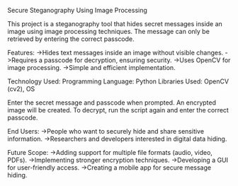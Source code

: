 Secure Steganography Using Image Processing

This project is a steganography tool that hides secret messages inside an image using image processing techniques. The message can only be retrieved by entering the correct passcode.

Features:
->Hides text messages inside an image without visible changes.
->Requires a passcode for decryption, ensuring security.
->Uses OpenCV for image processing.
->Simple and efficient implementation.

Technology Used:
Programming Language: Python
Libraries Used: OpenCV (cv2), OS


Enter the secret message and passcode when prompted.
An encrypted image will be created.
To decrypt, run the script again and enter the correct passcode.

End Users:
->People who want to securely hide and share sensitive information.
->Researchers and developers interested in digital data hiding.

Future Scope:
->Adding support for multiple file formats (audio, video, PDFs).
->Implementing stronger encryption techniques.
->Developing a GUI for user-friendly access.
->Creating a mobile app for secure message hiding.
